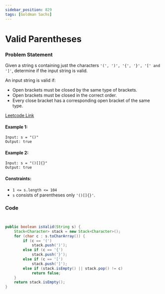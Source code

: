 ```yaml
---
sidebar_position: 829
tags: [Goldman Sachs]
---
```


# Valid Parentheses

### Problem Statement

Given a string s containing just the characters `'(', ')', '{', '}', '[' and ']'`, determine if the input string is valid.

An input string is valid if:

- Open brackets must be closed by the same type of brackets.
- Open brackets must be closed in the correct order.
- Every close bracket has a corresponding open bracket of the same type.

[Leetcode Link](https://leetcode.com/problems/valid-parentheses/)

#### Example 1:

```
Input: s = "()"
Output: true
```

#### Example 2:

```
Input: s = "()[]{}"
Output: true
```

#### Constraints:

- `1 <= s.length <= 104`
- `s` consists of parentheses only `'()[]{}'`.

### Code

```java title="java Code"


public boolean isValid(String s) {
	Stack<Character> stack = new Stack<Character>();
	for (char c : s.toCharArray()) {
		if (c == '(')
			stack.push(')');
		else if (c == '{')
			stack.push('}');
		else if (c == '[')
			stack.push(']');
		else if (stack.isEmpty() || stack.pop() != c)
			return false;
	}
	return stack.isEmpty();
}
```
